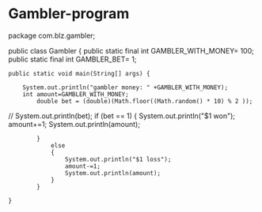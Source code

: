 # Gambler-program
package com.blz.gambler;


public class Gambler {
   public static final int GAMBLER_WITH_MONEY= 100;
    public static final int GAMBLER_BET= 1;

    public static void main(String[] args) {

        System.out.println("gambler money: " +GAMBLER_WITH_MONEY);
        int amount=GAMBLER_WITH_MONEY;
            double bet = (double)(Math.floor((Math.random() * 10) % 2 ));
//            System.out.println(bet);
            if (bet == 1) {
                System.out.println("$1 won");
                amount+=1;
                System.out.println(amount);

            }
                else
                {
                    System.out.println("$1 loss");
                    amount-=1;
                    System.out.println(amount);
                }
            }

    }

